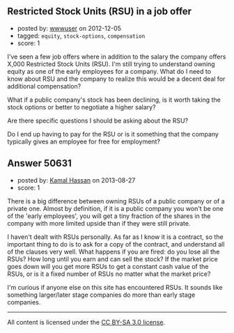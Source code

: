 ## Restricted Stock Units (RSU) in a job offer

- posted by: [wwwuser](https://stackexchange.com/users/-1/20025-wwwuser) on 2012-12-05
- tagged: `equity`, `stock-options`, `compensation`
- score: 1

I've seen a few job offers where in addition to the salary the company offers X,000 Restricted Stock Units (RSU). I'm still trying to understand owning equity as one of the early employees for a company.  What do I need to know about RSU and the company to realize this would be a decent deal for additional compensation? 

What if a public company's stock has been declining, is it worth taking the stock options or better to negotiate a higher salary?

Are there specific questions I should be asking about the RSU?

Do I end up having to pay for the RSU or is it something that the company typically gives an employee for free for employment?



## Answer 50631

- posted by: [Kamal Hassan](https://stackexchange.com/users/-1/27332-kamal-hassan) on 2013-08-27
- score: 1

There is a big difference between owning RSUs of a public company or of a private one. Almost by definition, if it is a public company you won't be one of the 'early employees', you will get a tiny fraction of the shares in the company with more limited upside than if they were still private.

I haven't dealt with RSUs personally. As far as I know it is a contract, so the important thing to do is to ask for a copy of the contract, and understand all of the clauses very well. What happens if you are fired: do you lose all the RSUs? How long until you earn and can sell the stock? If the market price goes down will you get more RSUs to get a constant cash value of the RSUs, or is it a fixed number of RSUs no matter what the market price?

I'm curious if anyone else on this site has encountered RSUs. It sounds like something larger/later stage companies do more than early stage companies.



---

All content is licensed under the [CC BY-SA 3.0 license](https://creativecommons.org/licenses/by-sa/3.0/).
